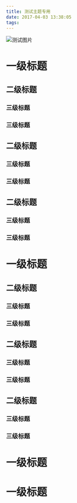 ```yaml
---
title: 测试主题专用
date: 2017-04-03 13:38:05
tags:
---
```


![测试图片](shulan.jpg)
# 一级标题 
## 二级标题
### 三级标题
### 三级标题
## 二级标题
### 三级标题
### 三级标题
## 二级标题
### 三级标题
### 三级标题
# 一级标题
## 二级标题
### 三级标题
### 三级标题
## 二级标题
### 三级标题
### 三级标题
## 二级标题
### 三级标题
### 三级标题
# 一级标题
# 一级标题
